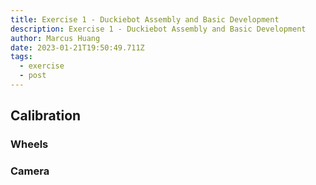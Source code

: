 ```yaml
---
title: Exercise 1 - Duckiebot Assembly and Basic Development
description: Exercise 1 - Duckiebot Assembly and Basic Development
author: Marcus Huang
date: 2023-01-21T19:50:49.711Z
tags:
  - exercise
  - post
---
```

## Calibration

### W﻿heels

### C﻿amera